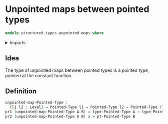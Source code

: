 # Unpointed maps between pointed types

```agda
module structured-types.unpointed-maps where
```

<details><summary>Imports</summary>

```agda
open import structured-types.pointed-types
open import foundation.dependent-pair-types
open import foundation.universe-levels
```

</details>

## Idea

The type of unpointed maps between pointed types is a pointed type, pointed at the constant function.

## Definition

```agda
unpointed-map-Pointed-Type :
  {l1 l2 : Level} → Pointed-Type l1 → Pointed-Type l2 → Pointed-Type (l1 ⊔ l2)
pr1 (unpointed-map-Pointed-Type A B) = type-Pointed-Type A → type-Pointed-Type B
pr2 (unpointed-map-Pointed-Type A B) x = pt-Pointed-Type B
```
